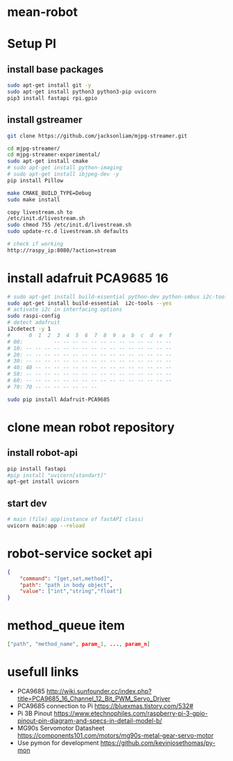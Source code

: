 # mean-robot
# Setup PI 

## install base packages 
```bash
sudo apt-get install git -y
sudo apt-get install python3 python3-pip uvicorn
pip3 install fastapi rpi.gpio
```
## install gstreamer
```bash
git clone https://github.com/jacksonliam/mjpg-streamer.git

cd mjpg-streamer/
cd mjpg-streamer-experimental/
sudo apt-get install cmake
# sudo apt-get install python-imaging
# sudo apt-get install ibjpeg-dev -y
pip install Pillow

make CMAKE_BUILD_TYPE=Debug
sudo make install

copy livestream.sh to
/etc/init.d/livestream.sh
sudo chmod 755 /etc/init.d/livestream.sh
sudo update-rc.d livestream.sh defaults

# check if working
http://raspy_ip:8080/?action=stream
```


# install adafruit PCA9685 16 
```bash
# sudo apt-get install build-essential python-dev python-smbus i2c-tools python-pip --yes
sudo apt-get install build-essential  i2c-tools --yes
# activate i2c in interfacing options
sudo raspi-config
# detect adafruit
i2cdetect -y 1
#      0  1  2  3  4  5  6  7  8  9  a  b  c  d  e  f
# 00:          -- -- -- -- -- -- -- -- -- -- -- -- --
# 10: -- -- -- -- -- -- -- -- -- -- -- -- -- -- -- --
# 20: -- -- -- -- -- -- -- -- -- -- -- -- -- -- -- --
# 30: -- -- -- -- -- -- -- -- -- -- -- -- -- -- -- --
# 40: 40 -- -- -- -- -- -- -- -- -- -- -- -- -- -- --
# 50: -- -- -- -- -- -- -- -- -- -- -- -- -- -- -- --
# 60: -- -- -- -- -- -- -- -- -- -- -- -- -- -- -- --
# 70: 70 -- -- -- -- -- -- --

sudo pip install Adafruit-PCA9685
```

# clone mean robot repository

## install robot-api
```bash
pip install fastapi
#pip install "uvicorn[standart]"
apt-get install uvicorn

```
## start dev 

```bash
# main (file) app(instance of fastAPI class)
uvicorn main:app --reload
```


# robot-service socket api 
```json
{
    "command": "[get,set,method]",
    "path": "path in body object",
    "value": ["int","string","float"]
}

```

# method_queue item 
```json
["path", "method_name", param_1, ..., param_n]
```
# usefull links 
* PCA9685 http://wiki.sunfounder.cc/index.php?title=PCA9685_16_Channel_12_Bit_PWM_Servo_Driver
* PCA9685 connection to Pi https://bluexmas.tistory.com/532#
* Pi 3B Pinout https://www.etechnophiles.com/raspberry-pi-3-gpio-pinout-pin-diagram-and-specs-in-detail-model-b/
* MG90s Servomotor Datasheet https://components101.com/motors/mg90s-metal-gear-servo-motor
* Use pymon for development https://github.com/kevinjosethomas/py-mon